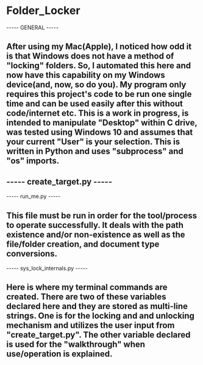 # Folder_Locker

----- GENERAL -----

After using my Mac(Apple), I noticed how odd it is that Windows does not have a method of "locking" folders. So, I automated this here and now have this capability on my Windows device(and, now, so do you). My program only requires this project's code to be run one single time and can be used easily after this without code/internet etc. This is a work in progress, is intended to manipulate "Desktop" within C drive, was tested using Windows 10 and assumes that your current "User" is your selection. This is written in Python and uses "subprocess" and "os" imports.
-------------------



----- create_target.py -----
----------------------------



----- run_me.py -----

This file must be run in order for the tool/process to operate successfully. It deals with the path existence and/or non-existence as well as the file/folder creation, and document type conversions. 
---------------------

----- sys_lock_internals.py -----

Here is where my terminal commands are created. There are two of these variables declared here and they are stored as
multi-line strings. One is for the locking and and unlocking mechanism and utilizes the user input from "create_target.py". 
The other variable declared is used for the "walkthrough" when use/operation is explained.
---------------------------------
